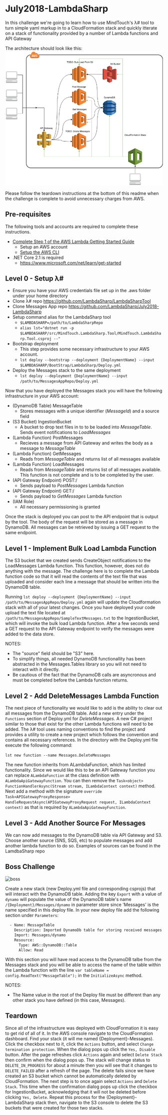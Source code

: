 # July2018-LambdaSharp

In this challenge we're going to learn how to use MindTouch's λ# tool to turn simple yaml markup in to a CloudFormation stack and quickly itterate on a stack of functionality provided by a number of Lambda functions and API Gateway

The architecture should look like this:
![stack](flow.png)

Please follow the teardown instructions at the bottom of this readme when the challenge is complete to avoid unnecessary charges from AWS.

## Pre-requisites

The following tools and accounts are required to complete these instructions.

- [Complete Step 1 of the AWS Lambda Getting Started Guide](http://docs.aws.amazon.com/lambda/latest/dg/setup.html)
  - Setup an AWS account
  - [Setup the AWS CLI](https://docs.aws.amazon.com/lambda/latest/dg/setup-awscli.html)
- .NET Core 2.1 is required
  - <https://www.microsoft.com/net/learn/get-started>

## Level 0 - Setup λ#
- Ensure you have your AWS credentials file set up in the .aws folder under your home directory
- Clone λ# repo <https://github.com/LambdaSharp/LambdaSharpTool>
- Clone Messages App repo <https://github.com/LambdaSharp/July2018-LambdaSharp>
- Setup command alias for the LambdaSharp tool
  - `$LAMBDASHARP=/path/to/LambdaSharpRepo`
  - `alias lst="dotnet run -p $LAMBDASHARP/src/MindTouch.LambdaSharp.Tool/MindTouch.LambdaSharp.Tool.csproj --"`
- Bootstrap deployment
  - This step provides some necessary infrastructure to your AWS account.
  - `lst deploy --bootstrap --deployment {DeploymentName} --input $LAMBDASHARP/BootStrap/LambdaSharp/Deploy.yml`
- Deploy the Messages stack to the same deployment
  - `lst deploy --deployment {DeploymentName} --input /path/to/MessagesAppRepo/Deploy.yml`

Now that you have deployed the Messages stack you will have the following infrastructure in your AWS account:
- (DynamoDB Table) MessageTable
  - Stores messages with a unique identifier (_MessageId_) and a source field
- (S3 Bucket) IngestionBucket
  - A bucket to drop text files in to to be loaded into _MessageTable_. Sends event notifications to _LoadMessages_
- (Lambda Function) PostMessages
  - Recieves a message from API Gateway and writes the body as a message to _MessageTable_
- (Lambda Function) GetMessages
  - Reads from _MessageTable_ and returns list of all messages available
- (Lambda Function) LoadMessages
  - Reads from _MessageTable_ and returns list of all messages available. This function is not complete and is to be completed by the user.
- (API Gateway Endpoint) POST:/
  - Sends payload to _PostMessages_ Lambda function
- (API Gateway Endpoint) GET:/
  - Sends payload to _GetMessages_ Lambda function
- (IAM Role)
  - All necessary permissioning is granted

Once the stack is deployed you can post to the API endpoint that is output by the tool. The body of the request will be stored as a message in DynamoDB. All messages can be retrieved by issuing a GET request to the same endpoint.

## Level 1 - Implement Bulk Load Lambda Function

The S3 bucket that we created sends CreateObject notifications to the LoadMessages Lambda function. This function, however, does not do anything with the message. The challenge here is to complete the Lambda function code so that it will read the contents of the text file that was uploaded and consider each line a message that should be written into the DynamoDB table.

Running `lst deploy --deployment {DeploymentName} --input /path/to/MessagesAppRepo/Deploy.yml` again will update the Cloudformation stack with all of your latest changes. Once you have deployed your code upload the text file located at `/path/to/MessagesAppRepo/SampleTextMessages.txt` to the IngestionBucket, which will invoke the bulk load Lambda function. After a few seconds send a GET request to the API Gateway endpoint to verify the messages were added to the data store.

NOTES: 
- The "source" field should be "S3" here.
- To simplify things, all needed DynamoDB functionallity has been abstracted in the Messages.Tables library so you will not need to interact with it directly.
- Be cautious of the fact that the DynamoDB calls are asyncronous and must be completed before the Lambda function returns.

## Level 2 - Add DeleteMessages Lambda Function

The next piece of functionality we would like to add is the ability to clear out all messages from the DynamoDB table. Add a new entry under the `Functions` section of Deploy.yml for _DeleteMessages_. A new C# project similar to those that exist for the other Lambda functions will need to be added. The λ# tool uses naming conventions to find the project and provides a utility to create a new project which follows the convention and contains all necessary references. In the directory with the Deploy.yml file execute the following command:

`lst new function --name Messages.DeleteMessages`

The new function inherits from ALambdaFunction, which has limited functionality. Since we would like this to be an API Gateway function you can replace `ALambdaFunction` at the class definition with `ALambdaApiGatewayFunction`. You can then remove the `Task<object> FunctionHandlerAsync(Stream stream, ILambdaContext context)` method. Next add a method with the signature `override Task<APIGatewayProxyResponse> HandleRequestAsync(APIGatewayProxyRequest request, ILambdaContext context)` as that is required by `ALambdaApiGatewayFunction`.

## Level 3 - Add Another Source For Messages

We can now add messages to the DynamoDB table via API Gateway and S3. Choose another source (SNS, SQS, etc) to populate messages and add another lambda function to do so. Examples of sources can be found in the LamdbaSharp repo

## Boss Challenge

![boss](http://images2.fanpop.com/image/photos/10400000/Bowser-nintendo-villains-10403203-500-413.jpg)

Create a new stack (new Deploy.yml file and corresponding csprojs) that will interact with the DynamoDB table. Adding the key `Export` with a value of `dynamo` will populate the value of the DynamoDB table's name `/{Deployment}/Messages/dynamo` in parameter store since 'Messages' is the name specified in this deploy file. In your new deploy file add the following section under `Parameters`:

```
  - Name: MessageTable
    Description: Imported DynamoDb table for storing received messages
    Import: Messages/dynamo
    Resource:
      Type: AWS::DynamoDB::Table
      Allow: Read
```

With this section you will have read access to the DynamoDB talbe from the Messages stack and you will be able to access the name of the table within the Lambda function with the line `var tableName = config.ReadText("MessageTable");` in the `InitializeAsync` method.

NOTES:
- The Name value in the root of the Deploy file must be different than any other stack you have defined (in this case, Messages).


## Teardown

Since all of the infrastructure was deployed with CloudFormation it is easy to get rid of all of it. In the AWS console navigate to the CloudFormation dashboard. Find your stack (it will me named {Deployment}-Messages). Click the checkbox next to it, click the `Actions` button, and select `Change termination protection`. When the dialog pops up click the `Yes, Disable` button. After the page refreshes click `Actions` again and select `Delete Stack` then confirm when the dialog pops up. The stack will change status to `DELETE_IN_PROGRESS` for about a minute then you will see that it changes to `DELETE_FAILED` after a refresh of the page. The delete fails since we have created an S3 bucket which cannot be automatically deleted by CloudFormation. The next step is to once again select `Actions` and `Delete Stack`. This time when the confirmation dialog pops up click the checkbox for IngestionBucket, acknowledging that it will not be deleted before clicking `Yes, Delete`. Repeat this process for the {Deployment}-LambdaSharp stack then, navigate to the S3 console to delete the S3 buckets that were created for those two stacks.
